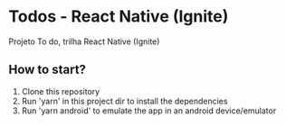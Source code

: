 # Todos - React Native (Ignite)

Projeto To do, trilha React Native (Ignite)

## How to start?

1. Clone this repository
2. Run 'yarn' in this project dir to install the dependencies
3. Run 'yarn android' to emulate the app in an android device/emulator
